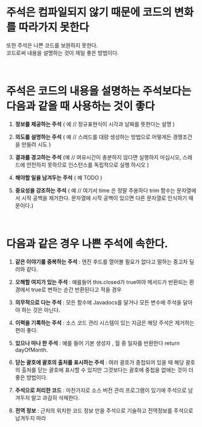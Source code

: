 # 주석은 컴파일되지 않기 때문에 코드의 변화를 따라가지 못한다  
또한 주석은 나쁜 코드를 보완하지 못한다.  
코드로써 내용을 설명하는 것이 제일 좋은 방법이다.


​

#  주석은 코드의 내용을 설명하는 주석보다는 다음과 같을 때 사용하는 것이 좋다 

1. **정보를 제공하는 주석** ( 예 // 정규표현식이 시각과 날짜를 뜻한다는 설명 )


2. **의도를 설명하는 주석** ( 예 // 스레드를 대량 생성하는 방법으로 어떻게든 경쟁조건을 만들려 시도 )


3. **결과를 경고하는 주석** (예 // 여유시간이 충분하지 않다면 실행하지 마십시오, 스레드에 안전하지 못하므로 인스턴스를 독립적으로 실행 하시오 )

4. **해야할 일을 남겨두는 주석** ( 예 TODO )


5. **중요성을 강조하는 주석** ( 예 // 여기서 time 은 정말 주용하다 trim 함수는 문자열에서 시작 공백을 제거한다. 문자열에 시작 공백이 있으면 다른 문자열로 인식하기 때문이다.)

​

# 다음과 같은 경우 나쁜 주석에 속한다. 

1. **같은 이야기를 중복하는 주석** : 엔진 후드를 열어볼 필요가 없다고 말하는 중고차 딜러와 같다.

2. **오해할 여지가 있는 주석** : 예를들어 this.closed가 true여야 메서드가 반환되는 환경에서 true로 변하는 순간 반환된다고 적을 경우 

3. **의무적으로 다는 주석** : 모든 함수에 Javadocs를 달거나 모든 변수에 주석을 달아야 하는 것은 아닌다. 

4. **이력을 기록하는 주석** : 소스 코드 관리 시스템이 있는 지금은 해당 주석은 제거하는 편이 좋다.

5. **있으나 마나 한 주석** : 예를 들어 기본 생성자 , 월 중 일자를 반환한다 return dayOfMonth.

6. **닫는 괄호에 괄호의 출처를 표시하는 주석** : 여러 괄호가 중첩되어 있을 때 해당 괄호의 출처를 닫는 괄호에 표시할 수 있지만 그것보다는 괄호에 중첩을 없애는 것이 더 좋은 방법이다. 

7. **주석으로  처리한 코드** : 마찬가지로 소스 버전 관리 프로그램이 있기에 주석으로 남겨두지 말고 과감히 삭제한다.

8. **전역 정보** : 근처의 위치한 코드 정보 만을 주석으로 기술하고 전역정보를 주석으로 남겨두지 마라 